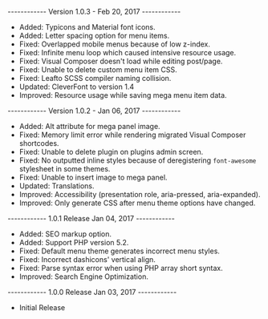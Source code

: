 
------------ Version 1.0.3 - Feb 20, 2017  ------------
- Added: Typicons and Material font icons.
- Added: Letter spacing option for menu items.
- Fixed: Overlapped mobile menus because of low z-index.
- Fixed: Infinite menu loop which caused intensive resource usage.
- Fixed: Visual Composer doesn't load while editing post/page.
- Fixed: Unable to delete custom menu item CSS.
- Fixed: Leafto SCSS compiler naming collision.
- Updated: CleverFont to version 1.4
- Improved: Resource usage while saving mega menu item data.

------------ Version 1.0.2 - Jan 06, 2017  ------------
- Added: Alt attribute for mega panel image.
- Fixed: Memory limit error while rendering migrated Visual Composer shortcodes.
- Fixed: Unable to delete plugin on plugins admin screen.
- Fixed: No outputted inline styles because of deregistering `font-awesome` stylesheet in some themes.
- Fixed: Unable to insert image to mega panel.
- Updated: Translations.
- Improved: Accessibility (presentation role, aria-pressed, aria-expanded).
- Improved: Only generate CSS after menu theme options have changed.

------------ 1.0.1 Release Jan 04, 2017  ------------
- Added: SEO markup option.
- Added: Support PHP version 5.2.
- Fixed: Default menu theme generates incorrect menu styles.
- Fixed: Incorrect dashicons' vertical align.
- Fixed: Parse syntax error when using PHP array short syntax.
- Improved: Search Engine Optimization.

------------ 1.0.0 Release Jan 03, 2017  ------------
- Initial Release
